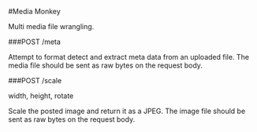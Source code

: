 #Media Monkey

Multi media file wrangling.

###POST /meta

Attempt to format detect and extract meta data from an uploaded file.
The media file should be sent as raw bytes on the request body.


###POST /scale

width, height, rotate

Scale the posted image and return it as a JPEG.
The image file should be sent as raw bytes on the request body.




